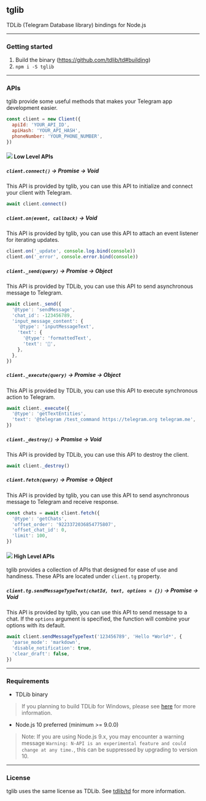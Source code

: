 ## tglib

TDLib (Telegram Database library) bindings for Node.js

-----

### Getting started

1. Build the binary (https://github.com/tdlib/td#building)
2. `npm i -S tglib`

-----

### APIs

tglib provide some useful methods that makes your Telegram app development easier.

```js
const client = new Client({
  apiId: 'YOUR_API_ID',
  apiHash: 'YOUR_API_HASH',
  phoneNumber: 'YOUR_PHONE_NUMBER',
})
```


#### ![](https://placehold.it/12/efcf39/000?text=+) Low Level APIs

##### `client.connect()` -> Promise -> Void

This API is provided by tglib, you can use this API to initialize and connect your client with Telegram.

```js
await client.connect()
```

##### `client.on(event, callback)` -> Void

This API is provided by tglib, you can use this API to attach an event listener for iterating updates.

```js
client.on('_update', console.log.bind(console))
client.on('_error', console.error.bind(console))
```

##### `client._send(query)` -> Promise -> Object

This API is provided by TDLib, you can use this API to send asynchronous message to Telegram.

```js
await client._send({
  '@type': 'sendMessage',
  'chat_id': -123456789,
  'input_message_content': {
    '@type': 'inputMessageText',
    'text': {
      '@type': 'formattedText',
      'text': '👻',
    },
  },
})
```

##### `client._execute(query)` -> Promise -> Object

This API is provided by TDLib, you can use this API to execute synchronous action to Telegram.

```js
await client._execute({
  '@type': 'getTextEntities',
  'text': '@telegram /test_command https://telegram.org telegram.me',
})
```

##### `client._destroy()` -> Promise -> Void

This API is provided by TDLib, you can use this API to destroy the client.

```js
await client._destroy()
```

##### `client.fetch(query)` -> Promise -> Object

This API is provided by tglib, you can use this API to send asynchronous message to Telegram and receive response.

```js
const chats = await client.fetch({
  '@type': 'getChats',
  'offset_order': '9223372036854775807',
  'offset_chat_id': 0,
  'limit': 100,
})
```

#### ![](https://placehold.it/12/3abc64/000?text=+) High Level APIs

tglib provides a collection of APIs that designed for ease of use and handiness. These APIs are located under `client.tg` property.

##### `client.tg.sendMessageTypeText(chatId, text, options = {})` -> Promise -> Void

This API is provided by tglib, you can use this API to send message to a chat. If the `options` argument is specified, the function will combine your options with its default.

```js
await client.sendMessageTypeText('123456789', 'Hello *World*', {
  'parse_mode': 'markdown',
  'disable_notification': true,
  'clear_draft': false,
})
```

-----

### Requirements

- TDLib binary
> If you planning to build TDLib for Windows, please see [here](https://github.com/c0re100/F9TelegramUtils#compile-tdlib-on-windows) for more information.
- Node.js 10 preferred (minimum >= 9.0.0)
> Note: If you are using Node.js 9.x, you may encounter a warning message `Warning: N-API is an experimental feature and could change at any time.`, this can be suppressed by upgrading to version 10.

-----

### License

tglib uses the same license as TDLib. See [tdlib/td](https://github.com/tdlib/td) for more information.
